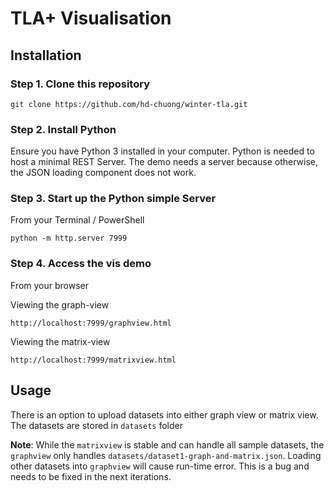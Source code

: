 # TLA+ Visualisation

## Installation

### Step 1. Clone this repository
~~~
git clone https://github.com/hd-chuong/winter-tla.git
~~~
### Step 2. Install Python
Ensure you have Python 3 installed in your computer. Python is needed to host a minimal REST Server. The demo needs a server because otherwise, the JSON loading component does not work.

### Step 3. Start up the Python simple Server

From your Terminal / PowerShell
~~~
python -m http.server 7999
~~~

### Step 4. Access the vis demo

From your browser

Viewing the graph-view
~~~
http://localhost:7999/graphview.html
~~~


Viewing the matrix-view
~~~
http://localhost:7999/matrixview.html
~~~

## Usage

There is an option to upload datasets into either graph view or matrix view. The datasets are stored in `datasets` folder

**Note**: While the `matrixview` is stable and can handle all sample datasets, the `graphview` only handles `datasets/dataset1-graph-and-matrix.json`. Loading other datasets into `graphview` will cause run-time error. This is a bug and needs to be fixed in the next iterations.